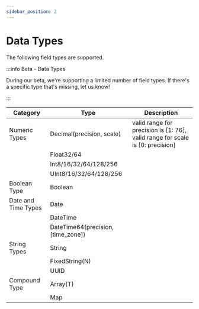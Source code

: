 ```yaml
---
sidebar_position: 2
---
```

# Data Types

The following field types are supported.

:::info Beta - Data Types

During our beta, we're supporting a limited number of field types. If there's a specific type that's missing, let us know!

:::

| Category            | Type                               | Description                                                  |
| ------------------- | ---------------------------------- | ------------------------------------------------------------ |
| Numeric Types       | Decimal(precision, scale)          | valid range for precision is [1: 76], valid range for scale is [0: precision] |
|                     | Float32/64                         |                                                              |
|                     | Int8/16/32/64/128/256              |                                                              |
|                     | UInt8/16/32/64/128/256             |                                                              |
| Boolean Type        | Boolean                            |                                                              |
| Date and Time Types | Date                               |                                                              |
|                     | DateTime                           |                                                              |
|                     | DateTime64(precision, [time_zone]) |                                                              |
| String Types        | String                             |                                                              |
|                     | FixedString(N)                     |                                                              |
|                     | UUID                               |                                                              |
| Compound Type       | Array(T)                           |                                                              |
|                     | Map                                |                                                              |